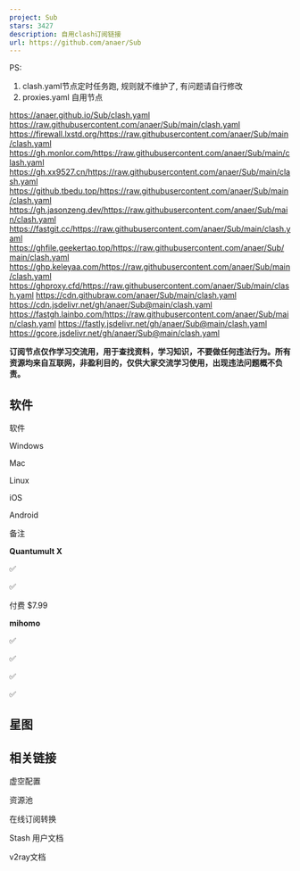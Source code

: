 ```yaml
---
project: Sub
stars: 3427
description: 自用clash订阅链接
url: https://github.com/anaer/Sub
---
```


PS:

1.  clash.yaml节点定时任务跑, 规则就不维护了, 有问题请自行修改
2.  proxies.yaml 自用节点

https://anaer.github.io/Sub/clash.yaml
https://raw.githubusercontent.com/anaer/Sub/main/clash.yaml
https://firewall.lxstd.org/https://raw.githubusercontent.com/anaer/Sub/main/clash.yaml
https://gh.monlor.com/https://raw.githubusercontent.com/anaer/Sub/main/clash.yaml
https://gh.xx9527.cn/https://raw.githubusercontent.com/anaer/Sub/main/clash.yaml
https://github.tbedu.top/https://raw.githubusercontent.com/anaer/Sub/main/clash.yaml
https://gh.jasonzeng.dev/https://raw.githubusercontent.com/anaer/Sub/main/clash.yaml
https://fastgit.cc/https://raw.githubusercontent.com/anaer/Sub/main/clash.yaml
https://ghfile.geekertao.top/https://raw.githubusercontent.com/anaer/Sub/main/clash.yaml
https://ghp.keleyaa.com/https://raw.githubusercontent.com/anaer/Sub/main/clash.yaml
https://ghproxy.cfd/https://raw.githubusercontent.com/anaer/Sub/main/clash.yaml
https://cdn.githubraw.com/anaer/Sub/main/clash.yaml
https://cdn.jsdelivr.net/gh/anaer/Sub@main/clash.yaml
https://fastgh.lainbo.com/https://raw.githubusercontent.com/anaer/Sub/main/clash.yaml
https://fastly.jsdelivr.net/gh/anaer/Sub@main/clash.yaml
https://gcore.jsdelivr.net/gh/anaer/Sub@main/clash.yaml

**订阅节点仅作学习交流用，用于查找资料，学习知识，不要做任何违法行为。所有资源均来自互联网，非盈利目的，仅供大家交流学习使用，出现违法问题概不负责。**

软件
--

软件

Windows

Mac

Linux

iOS

Android

备注

**Quantumult X**

✅

✅

付费 $7.99

**mihomo**

✅

✅

✅

✅

星图
--

相关链接
----

虚空配置

资源池

在线订阅转换

Stash 用户文档

v2ray文档
